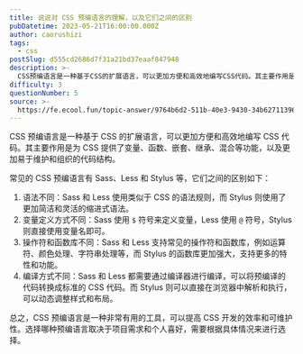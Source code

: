 ```yaml
---
title: 说说对 CSS 预编语言的理解，以及它们之间的区别
pubDatetime: 2023-05-21T16:00:00.000Z
author: caorushizi
tags:
  - css
postSlug: d555cd2686d7f31a21bd37eaaf847948
description: >-
  CSS预编语言是一种基于CSS的扩展语言，可以更加方便和高效地编写CSS代码。其主要作用是为CSS提供了变量、函数、嵌套、继承、混合等功能，以及更加易于维护和组织的代码结构。常见的CSS预编语言有Sa
difficulty: 3
questionNumber: 5
source: >-
  https://fe.ecool.fun/topic-answer/9764b6d2-511b-40e3-9430-34b62711396c?orderBy=updateTime&order=desc&tagId=11
---
```


CSS 预编语言是一种基于 CSS 的扩展语言，可以更加方便和高效地编写 CSS 代码。其主要作用是为 CSS 提供了变量、函数、嵌套、继承、混合等功能，以及更加易于维护和组织的代码结构。

常见的 CSS 预编语言有 Sass、Less 和 Stylus 等，它们之间的区别如下：

1.  语法不同：Sass 和 Less 使用类似于 CSS 的语法规则，而 Stylus 则使用了更加简洁和灵活的缩进式语法。
2.  变量定义方式不同：Sass 使用 `$` 符号来定义变量，Less 使用 `@` 符号，Stylus 则直接使用变量名即可。
3.  操作符和函数库不同：Sass 和 Less 支持常见的操作符和函数库，例如运算符、颜色处理、字符串处理等，而 Stylus 的函数库更加强大，支持更多的特性和功能。
4.  编译方式不同：Sass 和 Less 都需要通过编译器进行编译，可以将预编译的代码转换成标准的 CSS 代码。而 Stylus 则可以直接在浏览器中解析和执行，可以动态调整样式和布局。

总之，CSS 预编语言是一种非常有用的工具，可以提高 CSS 开发的效率和可维护性。选择哪种预编语言取决于项目需求和个人喜好，需要根据具体情况来进行选择。
